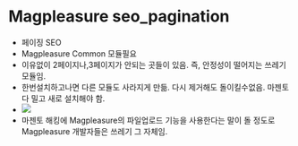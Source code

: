 # Magpleasure seo_pagination
- 페이징 SEO
- Magpleasure Common 모듈필요
- 이유없이 2페이지나,3페이지가 안되는 곳들이 있음. 즉, 안정성이 떨어지는 쓰레기 모듈임.
- 한번설치하고나면 다른 모듈도 사라지게 만듦. 다시 제거해도 돌이킬수없음. 마젠토 다 밀고 새로 설치해야 함.
- ![](https://i.ibb.co/mHJrSZx/a.png)
- 마젠토 해킹에 Magpleasure의 파일업로드 기능을 사용한다는 말이 돌 정도로 Magpleasure 개발자들은 쓰레기 그 자체임.
